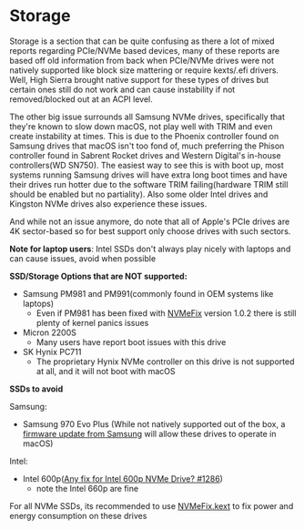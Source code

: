 # Storage

Storage is a section that can be quite confusing as there a lot of mixed reports regarding PCIe/NVMe based devices, many of these reports are based off old information from back when PCIe/NVMe drives were not natively supported like block size mattering or require kexts/.efi drivers. Well, High Sierra brought native support for these types of drives but certain ones still do not work and can cause instability if not removed/blocked out at an ACPI level.

The other big issue surrounds all Samsung NVMe drives, specifically that they're known to slow down macOS, not play well with TRIM and even create instability at times. This is due to the Phoenix controller found on Samsung drives that macOS isn't too fond of, much preferring the Phison controller found in Sabrent Rocket drives and Western Digital's in-house controllers(WD SN750). The easiest way to see this is with boot up, most systems running Samsung drives will have extra long boot times and have their drives run hotter due to the software TRIM failing(hardware TRIM still should be enabled but no partiality). Also some older Intel drives and Kingston NVMe drives also experience these issues.

And while not an issue anymore, do note that all of Apple's PCIe drives are 4K sector-based so for best support only choose drives with such sectors.

**Note for laptop users**: Intel SSDs don't always play nicely with laptops and can cause issues, avoid when possible

**SSD/Storage Options that are NOT supported:**

* Samsung PM981 and PM991(commonly found in OEM systems like laptops)
  * Even if PM981 has been fixed with [NVMeFix](https://github.com/acidanthera/NVMeFix/releases) version 1.0.2 there is still plenty of kernel panics issues
* Micron 2200S
  * Many users have report boot issues with this drive
* SK Hynix PC711
  * The proprietary Hynix NVMe controller on this drive is not supported at all, and it will not boot with macOS

**SSDs to avoid**

Samsung:

* Samsung 970 Evo Plus (While not natively supported out of the box, a [firmware update from Samsung](https://www.samsung.com/semiconductor/minisite/ssd/download/tools/) will allow these drives to operate in macOS)

Intel:

* Intel 600p([Any fix for Intel 600p NVMe Drive? #1286](https://github.com/acidanthera/bugtracker/issues/1286))
  * note the Intel 660p are fine

For all NVMe SSDs, its recommended to use [NVMeFix.kext](https://github.com/acidanthera/NVMeFix) to fix power and energy consumption on these drives
